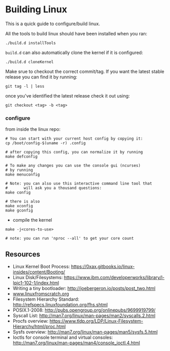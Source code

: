 
# Building Linux

This is a quick guide to configure/build linux.

All the tools to build linux should have been installed when you ran:
```
./build.d installTools
```

`build.d` can also automatically clone the kernel if it is configured:
```
./build.d cloneKernel
```

Make srue to checkout the correct commit/tag.  If you want the latest stable release you can find it by running:
```
git tag -l | less
```
once you've identified the latest release check it out using:
```
git checkout <tag> -b <tag>
```

### configure
from inside the linux repo:
```
# You can start with your current host config by copying it:
cp /boot/config-$(uname -r) .config

# after copying this config, you can normalize it by running
make defconfig

# To make any changes you can use the console gui (ncurses)
# by running
make menuconfig

# Note: you can also use this interactive command line tool that
#       will ask you a thousand questions:
make config

# there is also
make xconfig
make gconfig
```
* compile the kernel
```
make -j<cores-to-use>

# note: you can run 'nproc --all' to get your core count
```

Resources
--------------------------------------------------------------------------------
* Linux Kernel Boot Process: https://0xax.gitbooks.io/linux-insides/content/Booting/
* Linux Disk/Filesystems: https://www.ibm.com/developerworks/library/l-lpic1-102-1/index.html
* Writing a tiny bootloader: http://joebergeron.io/posts/post_two.html
* www.linuxfromscratch.org
* Filesystem Hierarchy Standard: http://refspecs.linuxfoundation.org/fhs.shtml
* POSIX.1-2008: http://pubs.opengroup.org/onlinepubs/9699919799/
* Syscall List: http://man7.org/linux/man-pages/man2/syscalls.2.html
* Procfs overview: https://www.tldp.org/LDP/Linux-Filesystem-Hierarchy/html/proc.html
* Sysfs overview: http://man7.org/linux/man-pages/man5/sysfs.5.html
* Ioctls for console terminal and virtual consoles: http://man7.org/linux/man-pages/man4/console_ioctl.4.html